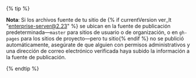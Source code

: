 {% tip %}

**Nota**: Si los archivos fuente de tu sitio de {% if currentVersion ver_lt "enterprise-server@2.23" %} se ubican en la fuente de publicación predeterminada—`master` para sitios de usuario o de organización, o en `gh-pages` para los sitios de proyecto—pero tu sitio{% endif %} no se publició automáticamente, asegúrate de que alguien con permisos administrativos y una dirección de correo electrónico verificada haya subido la información a la fuente de publicación.

{% endtip %}
